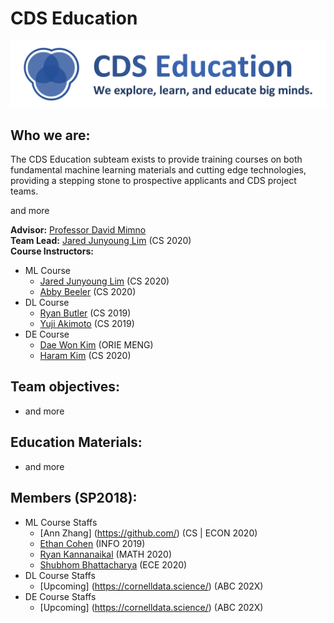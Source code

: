 # CDS Education
[![CDS Education Logo](images/Education-logo.png)](https://cornelldata.science)

## Who we are:
The CDS Education subteam exists to provide training courses on both fundamental machine learning materials and cutting edge technologies, providing a stepping stone to prospective applicants and CDS project teams.

and more

**Advisor:** [Professor David Mimno](https://mimno.infosci.cornell.edu/)  
**Team Lead:** [Jared Junyoung Lim](https://github.com/JunyoungLim) (CS 2020)  
**Course Instructors:**
* ML Course  
  * [Jared Junyoung Lim](https://github.com/JunyoungLim) (CS 2020)  
  * [Abby Beeler](https://github.com/AbbyB) (CS 2020)  
* DL Course  
  * [Ryan Butler](https://github.com/TheButlah) (CS 2019)  
  * [Yuji Akimoto](https://github.com/yujiakimoto) (CS 2019)  
* DE Course  
  * [Dae Won Kim](https://github.com/dwkwvss) (ORIE MENG)  
  * [Haram Kim](https://github.com/haramkim-1) (CS 2020)  

## Team objectives:
* and more

## Education Materials:
* and more


## Members (SP2018):
* ML Course Staffs
  * [Ann Zhang] (https://github.com/) (CS | ECON 2020)
  * [Ethan Cohen](https://github.com/ethanblake97) (INFO 2019)
  * [Ryan Kannanaikal](https://github.com/rk635) (MATH 2020)
  * [Shubhom Bhattacharya](https://github.com/shubhomb) (ECE 2020)  
* DL Course Staffs
  * [Upcoming] (https://cornelldata.science/) (ABC 202X)
* DE Course Staffs
  * [Upcoming] (https://cornelldata.science/) (ABC 202X)


